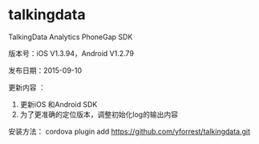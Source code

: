 # talkingdata
TalkingData Analytics PhoneGap SDK

版本号：iOS V1.3.94，Android V1.2.79

发布日期：2015-09-10

更新内容 ：
1. 更新iOS 和Android SDK
2. 为了更准确的定位版本，调整初始化log的输出内容


安装方法：
cordova plugin add https://github.com/yforrest/talkingdata.git
